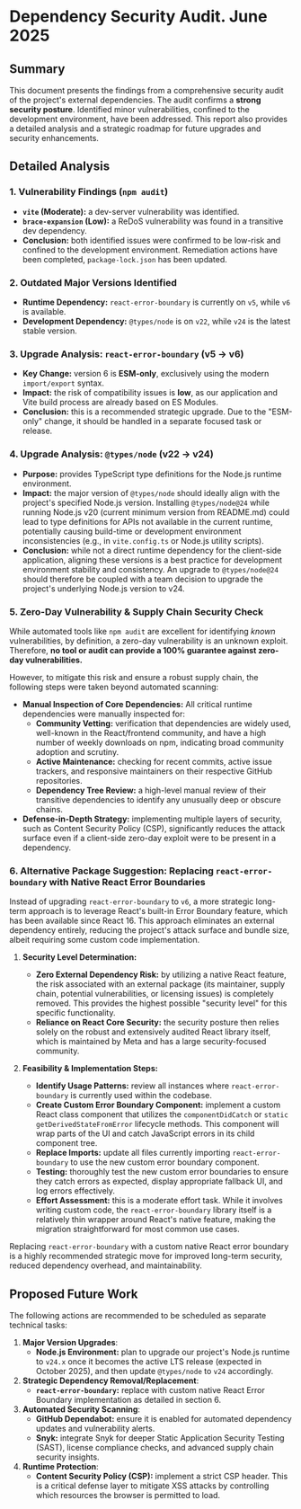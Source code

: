 # Dependency Security Audit. June 2025

## Summary

This document presents the findings from a comprehensive security audit of the project's external dependencies. The audit confirms a **strong security posture**. Identified minor vulnerabilities, confined to the development environment, have been addressed. This report also provides a detailed analysis and a strategic roadmap for future upgrades and security enhancements.

## Detailed Analysis

### 1. Vulnerability Findings (`npm audit`)

- **`vite` (Moderate):** a dev-server vulnerability was identified.
- **`brace-expansion` (Low):** a ReDoS vulnerability was found in a transitive dev dependency.
- **Conclusion:** both identified issues were confirmed to be low-risk and confined to the development environment. Remediation actions have been completed, `package-lock.json` has been updated.

### 2. Outdated Major Versions Identified

- **Runtime Dependency:** `react-error-boundary` is currently on `v5`, while `v6` is available.
- **Development Dependency:** `@types/node` is on `v22`, while `v24` is the latest stable version.

### 3. Upgrade Analysis: `react-error-boundary` (v5 → v6)

- **Key Change:** version 6 is **ESM-only**, exclusively using the modern `import/export` syntax.
- **Impact:** the risk of compatibility issues is **low**, as our application and Vite build process are already based on ES Modules.
- **Conclusion:** this is a recommended strategic upgrade. Due to the "ESM-only" change, it should be handled in a separate focused task or release.

### 4. Upgrade Analysis: `@types/node` (v22 → v24)

- **Purpose:** provides TypeScript type definitions for the Node.js runtime environment.
- **Impact:** the major version of `@types/node` should ideally align with the project's specified Node.js version. Installing `@types/node@24` while running Node.js v20 (current minimum version from README.md) could lead to type definitions for APIs not available in the current runtime, potentially causing build-time or development environment inconsistencies (e.g., in `vite.config.ts` or Node.js utility scripts).
- **Conclusion:** while not a direct runtime dependency for the client-side application, aligning these versions is a best practice for development environment stability and consistency. An upgrade to `@types/node@24` should therefore be coupled with a team decision to upgrade the project's underlying Node.js version to v24.

### 5. Zero-Day Vulnerability & Supply Chain Security Check

While automated tools like `npm audit` are excellent for identifying *known* vulnerabilities, by definition, a zero-day vulnerability is an unknown exploit. Therefore, **no tool or audit can provide a 100% guarantee against zero-day vulnerabilities.**

However, to mitigate this risk and ensure a robust supply chain, the following steps were taken beyond automated scanning:

- **Manual Inspection of Core Dependencies:** All critical runtime dependencies were manually inspected for:
  - **Community Vetting:** verification that dependencies are widely used, well-known in the React/frontend community, and have a high number of weekly downloads on npm, indicating broad community adoption and scrutiny.
  - **Active Maintenance:** checking for recent commits, active issue trackers, and responsive maintainers on their respective GitHub repositories.
  - **Dependency Tree Review:** a high-level manual review of their transitive dependencies to identify any unusually deep or obscure chains.
- **Defense-in-Depth Strategy:** implementing multiple layers of security, such as Content Security Policy (CSP), significantly reduces the attack surface even if a client-side zero-day exploit were to be present in a dependency.

### 6. Alternative Package Suggestion: Replacing `react-error-boundary` with Native React Error Boundaries

Instead of upgrading `react-error-boundary` to `v6`, a more strategic long-term approach is to leverage React's built-in Error Boundary feature, which has been available since React 16. This approach eliminates an external dependency entirely, reducing the project's attack surface and bundle size, albeit requiring some custom code implementation.

1. **Security Level Determination:**

    - **Zero External Dependency Risk:** by utilizing a native React feature, the risk associated with an external package (its maintainer, supply chain, potential vulnerabilities, or licensing issues) is completely removed. This provides the highest possible "security level" for this specific functionality.
    - **Reliance on React Core Security:** the security posture then relies solely on the robust and extensively audited React library itself, which is maintained by Meta and has a large security-focused community.

2. **Feasibility & Implementation Steps:**

    - **Identify Usage Patterns:** review all instances where `react-error-boundary` is currently used within the codebase.
    - **Create Custom Error Boundary Component:** implement a custom React class component that utilizes the `componentDidCatch` or `static getDerivedStateFromError` lifecycle methods. This component will wrap parts of the UI and catch JavaScript errors in its child component tree.
    - **Replace Imports:** update all files currently importing `react-error-boundary` to use the new custom error boundary component.
    - **Testing:** thoroughly test the new custom error boundaries to ensure they catch errors as expected, display appropriate fallback UI, and log errors effectively.
    - **Effort Assessment:** this is a moderate effort task. While it involves writing custom code, the `react-error-boundary` library itself is a relatively thin wrapper around React's native feature, making the migration straightforward for most common use cases.

Replacing `react-error-boundary` with a custom native React error boundary is a highly recommended strategic move for improved long-term security, reduced dependency overhead, and maintainability.

## Proposed Future Work

The following actions are recommended to be scheduled as separate technical tasks:

1. **Major Version Upgrades**:
    - **Node.js Environment:** plan to upgrade our project's Node.js runtime to `v24.x` once it becomes the active LTS release (expected in October 2025), and then update `@types/node` to `v24` accordingly.
2. **Strategic Dependency Removal/Replacement**:
    - **`react-error-boundary`:** replace with custom native React Error Boundary implementation as detailed in section 6.
3. **Automated Security Scanning**:
    - **GitHub Dependabot:** ensure it is enabled for automated dependency updates and vulnerability alerts.
    - **Snyk:** integrate Snyk for deeper Static Application Security Testing (SAST), license compliance checks, and advanced supply chain security insights.
4. **Runtime Protection**:
    - **Content Security Policy (CSP):** implement a strict CSP header. This is a critical defense layer to mitigate XSS attacks by controlling which resources the browser is permitted to load.
